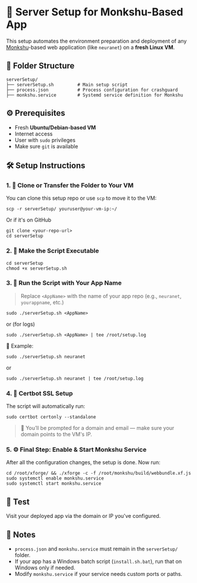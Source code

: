 # 🚀 Server Setup for Monkshu-Based App

This setup automates the environment preparation and deployment of any [Monkshu](https://github.com/TekMonksGitHub/monkshu)-based web application (like `neuranet`) on a **fresh Linux VM**.

## 📁 Folder Structure
    serverSetup/
    ├── serverSetup.sh         # Main setup script
    ├── process.json           # Process configuration for crashguard
    ├── monkshu.service        # Systemd service definition for Monkshu

## ⚙️ Prerequisites
- Fresh **Ubuntu/Debian-based VM**
- Internet access
- User with `sudo` privileges
- Make sure `git` is available

## 🛠️ Setup Instructions

### 1. 🔽 Clone or Transfer the Folder to Your VM

You can clone this setup repo or use `scp` to move it to the VM:

    scp -r serverSetup/ youruser@your-vm-ip:~/

Or if it's on GitHub

    git clone <your-repo-url>
    cd serverSetup


### 2. 🔑 Make the Script Executable

    cd serverSetup
    chmod +x serverSetup.sh


### 3. 🚀 Run the Script with Your App Name

> Replace `<AppName>` with the name of your app repo (e.g., `neuranet`, `yourappname`, etc.)

    sudo ./serverSetup.sh <AppName>

or (for logs)

    sudo ./serverSetup.sh <AppName> | tee /root/setup.log


🧠 Example:

    sudo ./serverSetup.sh neuranet

or

    sudo ./serverSetup.sh neuranet | tee /root/setup.log


### 4. 🔐 Certbot SSL Setup

The script will automatically run:

    sudo certbot certonly --standalone


> 📝 You’ll be prompted for a domain and email — make sure your domain points to the VM's IP.


### 5. ⚙️ Final Step: Enable & Start Monkshu Service

After all the configuration changes, the setup is done. Now run:

    cd /root/xforge/ && ./xforge -c -f /root/monkshu/build/webbundle.xf.js
    sudo systemctl enable monkshu.service
    sudo systemctl start monkshu.service


## 🧪 Test

Visit your deployed app via the domain or IP you've configured.


## 🧩 Notes

* `process.json` and `monkshu.service` must remain in the `serverSetup/` folder.
* If your app has a Windows batch script (`install.sh.bat`), run that on Windows only if needed.
* Modify `monkshu.service` if your service needs custom ports or paths.
